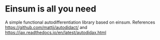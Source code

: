 # Einsum is all you need
A simple functional autodifferentiation library based on einsum. References https://github.com/mattjj/autodidact/ and https://jax.readthedocs.io/en/latest/autodidax.html
